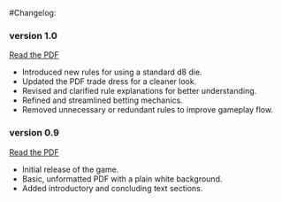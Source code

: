 #Changelog:

### version 1.0
[Read the PDF]()
- Introduced new rules for using a standard d8 die.
- Updated the PDF trade dress for a cleaner look.
- Revised and clarified rule explanations for better understanding.
- Refined and streamlined betting mechanics.
- Removed unnecessary or redundant rules to improve gameplay flow.

### version 0.9
[Read the PDF](https://drive.google.com/file/d/1x_knbgl3VvliDPNPxn-y2BoYpWA7YVWn/view?usp=drive_link)
- Initial release of the game.
- Basic, unformatted PDF with a plain white background.
- Added introductory and concluding text sections.
